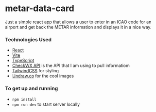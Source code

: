 # metar-data-card

Just a simple react app that allows a user to enter in an ICAO code for an airport and get back the METAR information and displays it in a nice way.

### Technologies Used

- [React](https://reactjs.org/)
- [Vite](https://vitejs.dev/)
- [TypeScript](https://www.typescriptlang.org/)
- [CheckWX API](https://www.checkwxapi.com/) is the API that I am using to pull informatiom
- [TailwindCSS](https://tailwindcss.com/) for styling
- [Undraw.co](https://undraw.co/illustrations) for the cool images

### To get up and running

- `npm install`
- `npm run dev` to start server locally